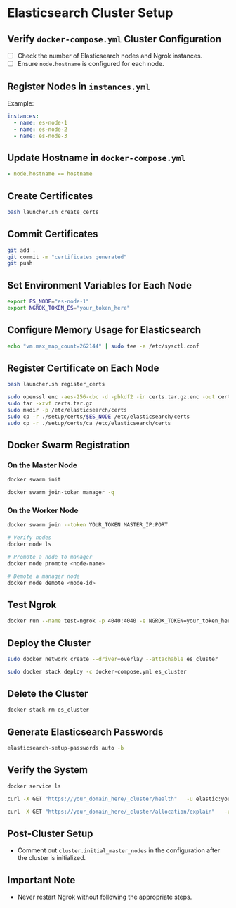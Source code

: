 
# Elasticsearch Cluster Setup

## Verify `docker-compose.yml` Cluster Configuration
- [ ] Check the number of Elasticsearch nodes and Ngrok instances.
- [ ] Ensure `node.hostname` is configured for each node.

## Register Nodes in `instances.yml`
Example:
```yaml
instances:
  - name: es-node-1
  - name: es-node-2
  - name: es-node-3
```

## Update Hostname in `docker-compose.yml`
```yaml
- node.hostname == hostname
```

## Create Certificates
```bash
bash launcher.sh create_certs
```

## Commit Certificates
```bash
git add .
git commit -m "certificates generated"
git push
```

## Set Environment Variables for Each Node
```bash
export ES_NODE="es-node-1"
export NGROK_TOKEN_ES="your_token_here"
```

## Configure Memory Usage for Elasticsearch
```bash
echo "vm.max_map_count=262144" | sudo tee -a /etc/sysctl.conf
```

## Register Certificate on Each Node
```bash
bash launcher.sh register_certs

sudo openssl enc -aes-256-cbc -d -pbkdf2 -in certs.tar.gz.enc -out certs.tar.gz
sudo tar -xzvf certs.tar.gz
sudo mkdir -p /etc/elasticsearch/certs
sudo cp -r ./setup/certs/$ES_NODE /etc/elasticsearch/certs
sudo cp -r ./setup/certs/ca /etc/elasticsearch/certs
```

## Docker Swarm Registration

### On the Master Node
```bash
docker swarm init

docker swarm join-token manager -q
```

### On the Worker Node
```bash
docker swarm join --token YOUR_TOKEN MASTER_IP:PORT

# Verify nodes
docker node ls

# Promote a node to manager
docker node promote <node-name>

# Demote a manager node
docker node demote <node-id>
```

## Test Ngrok
```bash
docker run --name test-ngrok -p 4040:4040 -e NGROK_TOKEN=your_token_here   wernight/ngrok ngrok http 80 --authtoken=your_token_here --region=us --hostname=your_domain_here
```

## Deploy the Cluster
```bash
sudo docker network create --driver=overlay --attachable es_cluster

sudo docker stack deploy -c docker-compose.yml es_cluster
```

## Delete the Cluster
```bash
docker stack rm es_cluster
```

## Generate Elasticsearch Passwords
```bash
elasticsearch-setup-passwords auto -b
```

## Verify the System
```bash
docker service ls

curl -X GET "https://your_domain_here/_cluster/health"   -u elastic:your_password -H 'Content-Type: application/json'

curl -X GET "https://your_domain_here/_cluster/allocation/explain"   -u elastic:your_password -H 'Content-Type: application/json'
```

## Post-Cluster Setup
- Comment out `cluster.initial_master_nodes` in the configuration after the cluster is initialized.

## Important Note
- Never restart Ngrok without following the appropriate steps.
